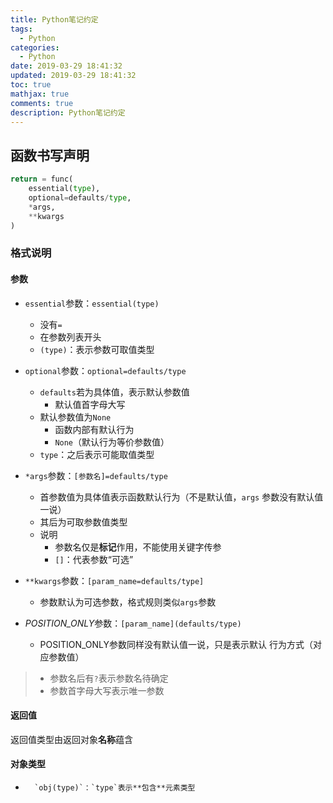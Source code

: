```yaml
---
title: Python笔记约定
tags:
  - Python
categories:
  - Python
date: 2019-03-29 18:41:32
updated: 2019-03-29 18:41:32
toc: true
mathjax: true
comments: true
description: Python笔记约定
---
```


##	函数书写声明

```python
return = func(
	essential(type),
	optional=defaults/type,
	*args,
	**kwargs
)
```

###	格式说明

####	参数

-	`essential`参数：`essential(type)`
	-	没有`=`
	-	在参数列表开头
	-	`(type)`：表示参数可取值类型

-	`optional`参数：`optional=defaults/type`
	-	`defaults`若为具体值，表示默认参数值
		-	默认值首字母大写
	-	默认参数值为`None`
		-	函数内部有默认行为
		-	`None`（默认行为等价参数值）
	-	`type`：之后表示可能取值类型

-	`*args`参数：`[参数名]=defaults/type`
	-	首参数值为具体值表示函数默认行为（不是默认值，`args`
		参数没有默认值一说）
	-	其后为可取参数值类型
	-	说明
		-	参数名仅是**标记**作用，不能使用关键字传参
		-	`[]`：代表参数“可选”

-	`**kwargs`参数：`[param_name=defaults/type]`
	-	参数默认为可选参数，格式规则类似`args`参数

-	*POSITION_ONLY*参数：`[param_name](defaults/type)`
	-	POSITION_ONLY参数同样没有默认值一说，只是表示默认
		行为方式（对应参数值）

> - 参数名后有`?`表示参数名待确定
> - 参数首字母大写表示唯一参数

####	返回值

返回值类型由返回对象**名称**蕴含

####	对象类型

-		`obj(type)`：`type`表示**包含**元素类型

